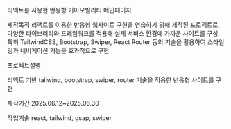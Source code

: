 리액트를 사용한 반응형 기아모빌리티 메인페이지

제작목적
리액트를 이용한 반응형 웹사이트 구현을 연습하기 위해 제작된 프로젝트로, 다양한 라이브러리와 프레임워크를 적용해 실제 서비스 환경에 가까운 사이트를 구성. 특히 TailwindCSS, Bootstrap, Swiper, React Router 등의 기술을 활용하여 스타일링과 네비게이션 기능을 효과적으로 구현

프로젝트설명

리액트 기반 tailwind, bootstrap, swiper, router 기술을 적용한 반응형 사이트를 구현

제작기간
2025.06.12~2025.06.30

작업기술
react, tailwind, gsap, swiper
